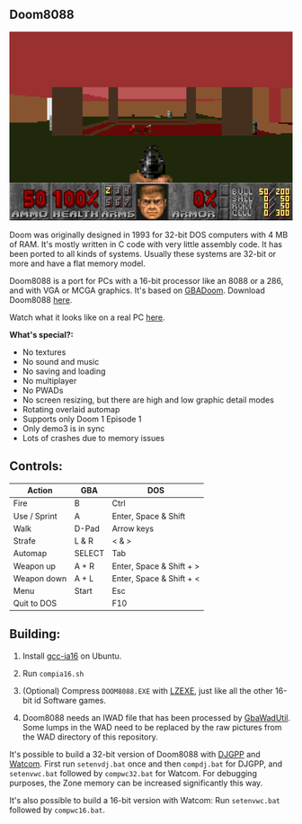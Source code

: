 ## Doom8088
![Doom8088](readme_imgs/doom8088.png?raw=true)

Doom was originally designed in 1993 for 32-bit DOS computers with 4 MB of RAM.
It's mostly written in C code with very little assembly code.
It has been ported to all kinds of systems.
Usually these systems are 32-bit or more and have a flat memory model.

Doom8088 is a port for PCs with a 16-bit processor like an 8088 or a 286, and with VGA or MCGA graphics.
It's based on [GBADoom](https://github.com/doomhack/GBADoom).
Download Doom8088 [here](https://github.com/FrenkelS/Doom8088/releases).

Watch what it looks like on a real PC [here](https://www.youtube.com/watch?v=JPz3jZ-B7jQ).

**What's special?:**
 - No textures
 - No sound and music
 - No saving and loading
 - No multiplayer
 - No PWADs
 - No screen resizing, but there are high and low graphic detail modes
 - Rotating overlaid automap
 - Supports only Doom 1 Episode 1
 - Only demo3 is in sync
 - Lots of crashes due to memory issues

## Controls:
|Action      |GBA   |DOS                     |
|------------|------|------------------------|
|Fire        |B     |Ctrl                    |
|Use / Sprint|A     |Enter, Space & Shift    |
|Walk        |D-Pad |Arrow keys              |
|Strafe      |L & R |< & >                   |
|Automap     |SELECT|Tab                     |
|Weapon up   |A + R |Enter, Space & Shift + >|
|Weapon down |A + L |Enter, Space & Shift + <|
|Menu        |Start |Esc                     |
|Quit to DOS |      |F10                     |

## Building:
1) Install [gcc-ia16](https://launchpad.net/%7Etkchia/+archive/ubuntu/build-ia16) on Ubuntu.

2) Run `compia16.sh`

3) (Optional) Compress `DOOM8088.EXE` with [LZEXE](https://bellard.org/lzexe.html), just like all the other 16-bit id Software games.

4) Doom8088 needs an IWAD file that has been processed by [GbaWadUtil](https://github.com/doomhack/GbaWadUtil).
   Some lumps in the WAD need to be replaced by the raw pictures from the WAD directory of this repository.

It's possible to build a 32-bit version of Doom8088 with [DJGPP](https://github.com/andrewwutw/build-djgpp) and [Watcom](https://github.com/open-watcom/open-watcom-v2).
First run `setenvdj.bat` once and then `compdj.bat` for DJGPP, and `setenvwc.bat` followed by `compwc32.bat` for Watcom.
For debugging purposes, the Zone memory can be increased significantly this way.

It's also possible to build a 16-bit version with Watcom: Run `setenvwc.bat` followed by `compwc16.bat`.
